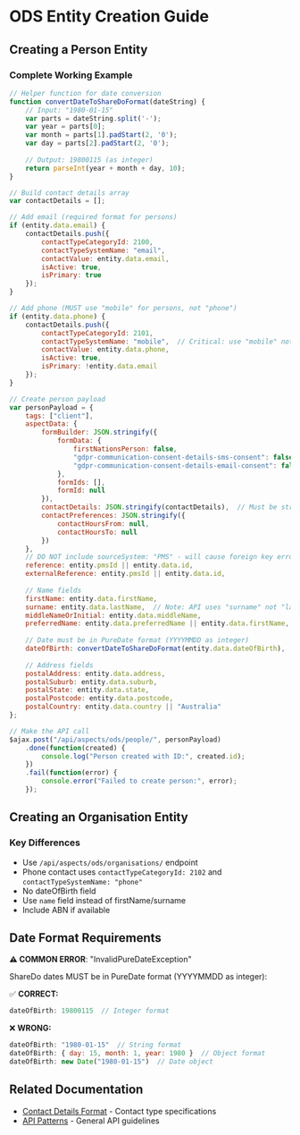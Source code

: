 # ODS Entity Creation Guide

## Creating a Person Entity

### Complete Working Example
```javascript
// Helper function for date conversion
function convertDateToShareDoFormat(dateString) {
    // Input: "1980-01-15"
    var parts = dateString.split('-');
    var year = parts[0];
    var month = parts[1].padStart(2, '0');
    var day = parts[2].padStart(2, '0');
    
    // Output: 19800115 (as integer)
    return parseInt(year + month + day, 10);
}

// Build contact details array
var contactDetails = [];

// Add email (required format for persons)
if (entity.data.email) {
    contactDetails.push({
        contactTypeCategoryId: 2100,
        contactTypeSystemName: "email",
        contactValue: entity.data.email,
        isActive: true,
        isPrimary: true
    });
}

// Add phone (MUST use "mobile" for persons, not "phone")
if (entity.data.phone) {
    contactDetails.push({
        contactTypeCategoryId: 2101,
        contactTypeSystemName: "mobile",  // Critical: use "mobile" not "phone"
        contactValue: entity.data.phone,
        isActive: true,
        isPrimary: !entity.data.email
    });
}

// Create person payload
var personPayload = {
    tags: ["client"],
    aspectData: {
        formBuilder: JSON.stringify({
            formData: {
                firstNationsPerson: false,
                "gdpr-communication-consent-details-sms-consent": false,
                "gdpr-communication-consent-details-email-consent": false
            },
            formIds: [],
            formId: null
        }),
        contactDetails: JSON.stringify(contactDetails),  // Must be stringified
        contactPreferences: JSON.stringify({
            contactHoursFrom: null,
            contactHoursTo: null
        })
    },
    // DO NOT include sourceSystem: "PMS" - will cause foreign key error
    reference: entity.pmsId || entity.data.id,
    externalReference: entity.pmsId || entity.data.id,
    
    // Name fields
    firstName: entity.data.firstName,
    surname: entity.data.lastName,  // Note: API uses "surname" not "lastName"
    middleNameOrInitial: entity.data.middleName,
    preferredName: entity.data.preferredName || entity.data.firstName,
    
    // Date must be in PureDate format (YYYYMMDD as integer)
    dateOfBirth: convertDateToShareDoFormat(entity.data.dateOfBirth),
    
    // Address fields
    postalAddress: entity.data.address,
    postalSuburb: entity.data.suburb,
    postalState: entity.data.state,
    postalPostcode: entity.data.postcode,
    postalCountry: entity.data.country || "Australia"
};

// Make the API call
$ajax.post("/api/aspects/ods/people/", personPayload)
    .done(function(created) {
        console.log("Person created with ID:", created.id);
    })
    .fail(function(error) {
        console.error("Failed to create person:", error);
    });
```

## Creating an Organisation Entity

### Key Differences
- Use `/api/aspects/ods/organisations/` endpoint
- Phone contact uses `contactTypeCategoryId: 2102` and `contactTypeSystemName: "phone"`
- No dateOfBirth field
- Use `name` field instead of firstName/surname
- Include ABN if available

## Date Format Requirements

**⚠️ COMMON ERROR**: "InvalidPureDateException"

ShareDo dates MUST be in PureDate format (YYYYMMDD as integer):

✅ **CORRECT:**
```javascript
dateOfBirth: 19800115  // Integer format
```

❌ **WRONG:**
```javascript
dateOfBirth: "1980-01-15"  // String format
dateOfBirth: { day: 15, month: 1, year: 1980 }  // Object format
dateOfBirth: new Date("1980-01-15")  // Date object
```

## Related Documentation
- [Contact Details Format](05-contact-details.md) - Contact type specifications
- [API Patterns](03-api-patterns.md) - General API guidelines